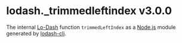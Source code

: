 # lodash._trimmedleftindex v3.0.0

The internal [Lo-Dash](https://lodash.com/) function `trimmedLeftIndex` as a [Node.js](http://nodejs.org/) module generated by [lodash-cli](https://www.npmjs.com/package/lodash-cli).
